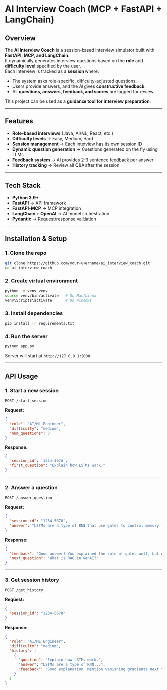 # AI Interview Coach (MCP + FastAPI + LangChain)

## Overview
The **AI Interview Coach** is a session-based interview simulator built with **FastAPI, MCP, and LangChain**.  
It dynamically generates interview questions based on the **role** and **difficulty level** specified by the user.  
Each interview is tracked as a **session** where:  
- The system asks role-specific, difficulty-adjusted questions.  
- Users provide answers, and the AI gives **constructive feedback**.  
- All **questions, answers, feedback, and scores** are logged for review.  

This project can be used as a **guidance tool for interview preparation**.  

---

## Features
- **Role-based interviews** (Java, AI/ML, React, etc.)  
- **Difficulty levels** -> Easy, Medium, Hard  
- **Session management** -> Each interview has its own session ID  
- **Dynamic question generation** -> Questions generated on the fly using LLMs  
- **Feedback system** -> AI provides 2–3 sentence feedback per answer  
- **History tracking** -> Review all Q&A after the session  

---

## Tech Stack
- **Python 3.9+**  
- **FastAPI** -> API framework  
- **FastAPI-MCP** -> MCP integration  
- **LangChain + OpenAI** -> AI model orchestration  
- **Pydantic** -> Request/response validation  

---

## Installation & Setup

### 1. Clone the repo
```bash
git clone https://github.com/your-username/ai_interview_coach.git
cd ai_interview_coach
```

### 2. Create virtual environment
```bash
python -m venv venv
source venv/bin/activate   # On Mac/Linux
venv\Scripts\activate      # On Windows
```

### 3. Install dependencies
```bash
pip install -r requirements.txt
```

### 4. Run the server
```bash
python app.py
```

Server will start at `http://127.0.0.1:8000`

---

## API Usage

### 1. Start a new session
```http
POST /start_session
```
**Request:**
```json
{
  "role": "AI/ML Engineer",
  "difficulty": "medium",
  "num_questions": 3
}
```
**Response:**
```json
{
  "session_id": "1234-5678",
  "first_question": "Explain how LSTMs work."
}
```

---

### 2. Answer a question
```http
POST /answer_question
```
**Request:**
```json
{
  "session_id": "1234-5678",
  "answer": "LSTMs are a type of RNN that use gates to control memory flow..."
}
```
**Response:**
```json
{
  "feedback": "Good answer! You explained the role of gates well, but mention vanishing gradients.",
  "next_question": "What is RAG in GenAI?"
}
```

---

### 3. Get session history
```http
POST /get_history
```
**Request:**
```json
{
  "session_id": "1234-5678"
}
```
**Response:**
```json
{
  "role": "AI/ML Engineer",
  "difficulty": "medium",
  "history": [
    {
      "question": "Explain how LSTMs work.",
      "answer": "LSTMs are a type of RNN...",
      "feedback": "Good explanation. Mention vanishing gradients next time."
    }
  ]
}
```